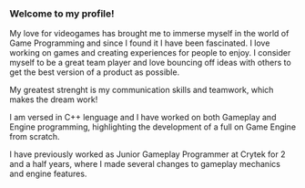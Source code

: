 ### Welcome to my profile!

My love for videogames has brought me to immerse myself in the world of Game Programming and since I found it I have been fascinated. I love working on games and creating experiences for people to enjoy. I consider myself to be a great team player and love bouncing off ideas with others to get the best version of a product as possible.

My greatest strenght is my communication skills and teamwork, which makes the dream work!

I am versed in C++ lenguage and I have worked on both Gameplay and Engine programming, highlighting the development of a full on Game Engine from scratch.

I have previously worked as Junior Gameplay Programmer at Crytek for 2 and a half years, where I made several changes to gameplay mechanics and engine features.
<!--
**paupedra/paupedra** is a ✨ _special_ ✨ repository because its `README.md` (this file) appears on your GitHub profile.

Here are some ideas to get you started:

- 🔭 I’m currently working on ...
- 🌱 I’m currently learning ...
- 👯 I’m looking to collaborate on ...
- 🤔 I’m looking for help with ...
- 💬 Ask me about ...
- 📫 How to reach me: ...
- 😄 Pronouns: ...
- ⚡ Fun fact: ...
-->
